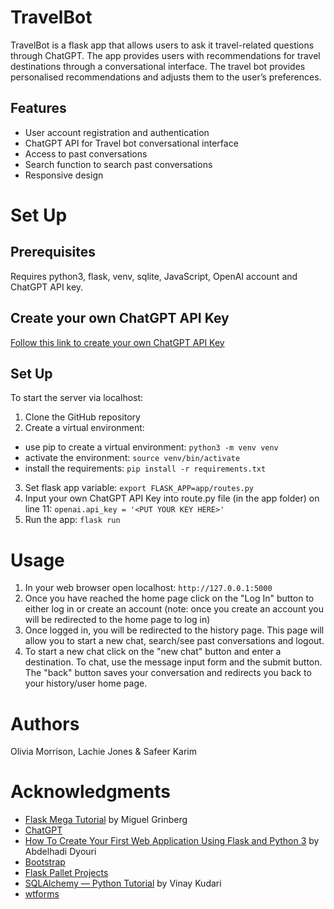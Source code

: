 # TravelBot

TravelBot is a flask app that allows users to ask it travel-related questions through ChatGPT. The app provides users with recommendations for travel destinations through a conversational interface. The travel bot provides personalised recommendations and adjusts them to the user’s preferences.

## Features

- User account registration and authentication
- ChatGPT API for Travel bot conversational interface
- Access to past conversations
- Search function to search past conversations
- Responsive design

# Set Up

## Prerequisites

Requires python3, flask, venv, sqlite, JavaScript, OpenAI account and ChatGPT API key.

## Create your own ChatGPT API Key

[Follow this link to create your own ChatGPT API Key](https://auth0.openai.com/u/login/identifier?state=hKFo2SB4amoycmY2RFFBSk5iY2dMckN2QWlpLURSdTAxeFlGZ6Fur3VuaXZlcnNhbC1sb2dpbqN0aWTZIEFselJkQnZ4aFc4blQyVTRONDU1dXlWQjVobXQ0OVVUo2NpZNkgRFJpdnNubTJNdTQyVDNLT3BxZHR3QjNOWXZpSFl6d0Q)

## Set Up

To start the server via localhost: 
1. Clone the GitHub repository
2. Create a virtual environment:
  -  use pip to create a virtual environment: 
      ```python3 -m venv venv```
  -  activate the environment: 
      ```source venv/bin/activate```
  -  install the requirements: 
       ```pip install -r requirements.txt```
3. Set flask app variable: 
        ```export FLASK_APP=app/routes.py```
4. Input your own ChatGPT API Key into route.py file (in the app folder) on line 11:
        ```openai.api_key = '<PUT YOUR KEY HERE>'```
6. Run the app: 
        ```flask run```

# Usage

1. In your web browser open localhost:
    ```http://127.0.0.1:5000```
2. Once you have reached the home page click on the "Log In" button to either log in or create an account (note: once you create an account you will be redirected to the home page to log in)
4. Once logged in, you will be redirected to the history page. This page will allow you to start a new chat, search/see past conversations and logout.
5. To start a new chat click on the "new chat" button and enter a destination. To chat, use the message input form and the submit button. The "back" button saves your conversation and redirects you back to your history/user home page.

# Authors

Olivia Morrison, Lachie Jones & Safeer Karim
        
# Acknowledgments
- [Flask Mega Tutorial](https://blog.miguelgrinberg.com/post/the-flask-mega-tutorial-part-i-hello-world) by Miguel Grinberg
- [ChatGPT](https://openai.com/)
- [How To Create Your First Web Application Using Flask and Python 3](https://www.digitalocean.com/community/tutorials/how-to-create-your-first-web-application-using-flask-and-python-3) by Abdelhadi Dyouri
- [Bootstrap](https://getbootstrap.com/)
- [Flask Pallet Projects](https://flask.palletsprojects.com/en/1.1.x/quickstart/)
- [SQLAlchemy — Python Tutorial](https://towardsdatascience.com/sqlalchemy-python-tutorial-79a577141a91) by Vinay Kudari
- [wtforms](https://wtforms.readthedocs.io/en/3.0.x/)
